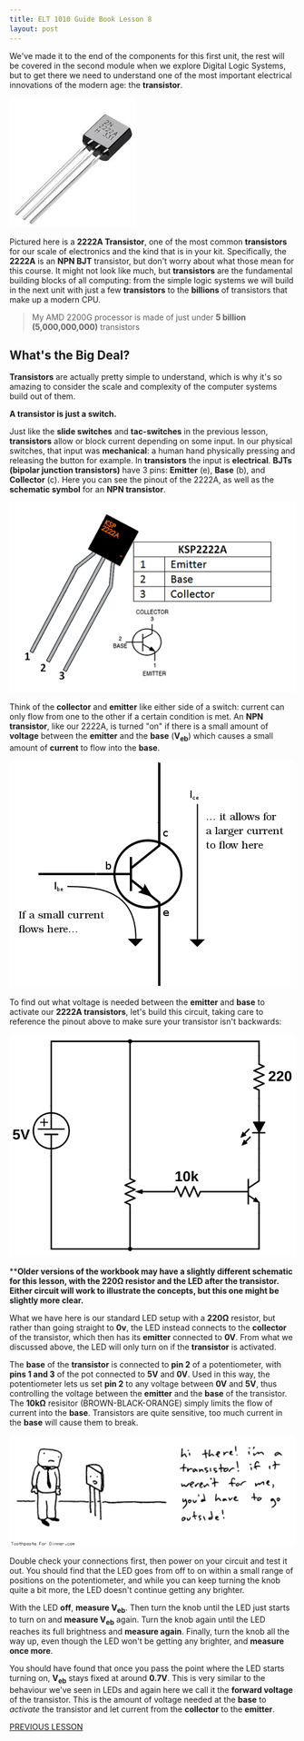 ```yaml
---
title: ELT 1010 Guide Book Lesson 8
layout: post
---
```


We've made it to the end of the components for this first unit, the rest will be covered in the second module when we explore Digital Logic Systems, but to get there we need to understand one of the most important electrical innovations of the modern age: the **transistor**.

![2222 Transistor](../images/2222.jpg)

Pictured here is a **2222A Transistor**, one of the most common **transistors** for our scale of electronics and the kind that is in your kit. Specifically, the **2222A** is an **NPN BJT** transistor, but don't worry about what those mean for this course. It might not look like much, but **transistors** are the fundamental building blocks of all computing: from the simple logic systems we will build in the next unit with just a few **transistors** to the **billions** of transistors that make up a modern CPU.

> My AMD 2200G processor is made of just under **5 billion (5,000,000,000)** transistors

## What's the Big Deal?
**Transistors** are actually pretty simple to understand, which is why it's so amazing to consider the scale and complexity of the computer systems build out of them. 

**A transistor is just a switch.**

Just like the **slide switches** and **tac-switches** in the previous lesson, **transistors** allow or block current depending on some input. In our physical switches, that input was **mechanical**: a human hand physically pressing and releasing the button for example. In **transistors** the input is **electrical**. **BJTs (bipolar junction transistors)** have 3 pins: **Emitter** (e), **Base** (b), and **Collector** (c). Here you can see the pinout of the 2222A, as well as the **schematic symbol** for an **NPN transistor**.

![2222A Pinout](../images/KSP2222A-Pinout_0.png)

Think of the **collector** and **emitter** like either side of a switch: current can only flow from one to the other if a certain condition is met. An **NPN transistor**, like our 2222A, is turned "on" if there is a small amount of **voltage** between the **emitter** and the **base** (**V<sub>eb</sub>**) which causes a small amount of **current** to flow into the **base**.

![NPN Explanation](../images/transistor-current-explanation.png)

To find out what voltage is needed between the **emitter** and **base** to activate our **2222A transistors**, let's build this circuit, taking care to reference the pinout above to make sure your transistor isn't backwards:

![Potentiometer Controlled Transistor](../images/schematics/circuit9-transistor.svg)

****Older versions of the workbook may have a slightly different schematic for this lesson, with the 220Ω resistor and the LED after the transistor. Either circuit will work to illustrate the concepts, but this one might be slightly more clear.**

What we have here is our standard LED setup with a **220Ω** resistor, but rather than going straight to **0v**, the LED instead connects to the **collector** of the transistor, which then has its **emitter** connected to **0V**. From what we discussed above, the LED will only turn on if the **transistor** is activated. 

The **base** of the **transistor** is connected to **pin 2** of a potentiometer, with **pins 1 and 3** of the pot connected to **5V** and **0V**. Used in this way, the potentiometer lets us set **pin 2** to any voltage between **0V** and **5V**, thus controlling the voltage between the **emitter** and the **base** of the transistor. The **10kΩ** resisitor (BROWN-BLACK-ORANGE) simply limits the flow of current into the **base**. Transistors are quite sensitive, too much current in the **base** will cause them to break.

![Transistor Comic](../images/memes/transistor.gif)

Double check your connections first, then power on your circuit and test it out. You should find that the LED goes from off to on within a small range of positions on the potentiometer, and while you can keep turning the knob quite a bit more, the LED doesn't continue getting any brighter.

With the LED **off**, **measure V<sub>eb</sub>**. Then turn the knob until the LED just starts to turn on and **measure V<sub>eb</sub>** again. Turn the knob again until the LED reaches its full brightness and **measure again**. Finally, turn the knob all the way up, even though the LED won't be getting any brighter, and **measure once more**.

You should have found that once you pass the point where the LED starts turning on, **V<sub>eb</sub>** stays fixed at around **0.7V**. This is very similar to the behaviour we've seen in LEDs and again here we call it the **forward voltage** of the transistor. This is the amount of voltage needed at the **base** to *activate* the transistor and let current from the **collector** to the **emitter**.

[PREVIOUS LESSON](./ELT1010GuideBook7.md)
